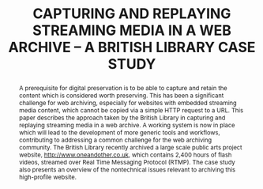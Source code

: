 ---
abstract: 'A prerequisite for digital preservation is to be able to capture

  and retain the content which is considered worth preserving.

  This has been a significant challenge for web archiving,

  especially for websites with embedded streaming media

  content, which cannot be copied via a simple HTTP request to

  a URL. This paper describes the approach taken by the British

  Library in capturing and replaying streaming media in a web

  archive. A working system is now in place which will lead to

  the development of more generic tools and workflows,

  contributing to addressing a common challenge for the web

  archiving community. The British Library recently archived a

  large scale public arts project website,

  http://www.oneandother.co.uk, which contains 2,400 hours of

  flash videos, streamed over Real Time Messaging Protocol

  (RTMP). The case study also presents an overview of the nontechnical

  issues relevant to archiving this high-profile website.'
creators:
- Helen Hockx-Yu
- Stephen Johnson
- Lewis Crawford
- Roger Coram
date: null
document_url: https://services.phaidra.univie.ac.at/api/object/o:185468/download
grand_parent: iPRES
institutions: []
keywords: []
landing_page_url: https://phaidra.univie.ac.at/o:185468
language: eng
layout: publication
license: CC BY-SA 2.0 AT
notes_url: null
parent: iPRES 2010
publication_type: paper
size: 648905
slides_url: null
source_name: iPRES
stream_url: null
title: CAPTURING AND REPLAYING STREAMING MEDIA IN A  WEB ARCHIVE – A BRITISH LIBRARY
  CASE STUDY
year: 2010
---